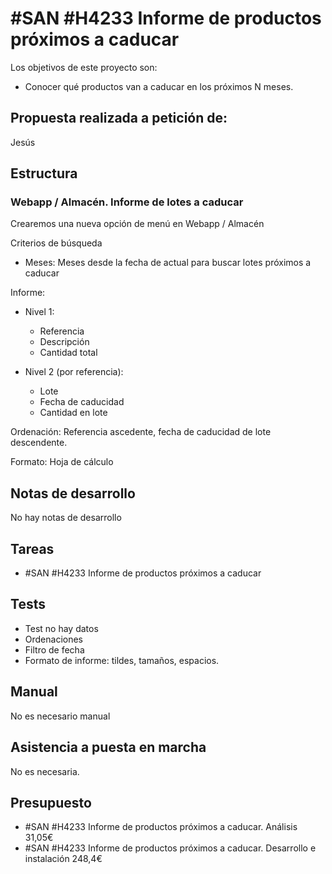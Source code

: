 # #SAN #H4233 Informe de productos próximos a caducar

Los objetivos de este proyecto son:
+ Conocer qué productos van a caducar en los próximos N meses.

## Propuesta realizada a petición de:
Jesús

## Estructura

### Webapp / Almacén. Informe de lotes a caducar
Crearemos una nueva opción de menú en Webapp / Almacén

Criterios de búsqueda
+ Meses: Meses desde la fecha de actual para buscar lotes próximos a caducar

Informe:

+ Nivel 1:
    + Referencia
    + Descripción
    + Cantidad total

+ Nivel 2 (por referencia):
    + Lote
    + Fecha de caducidad
    + Cantidad en lote

Ordenación: Referencia ascedente, fecha de caducidad de lote descendente.

Formato: Hoja de cálculo


## Notas de desarrollo
No hay notas de desarrollo

## Tareas
* #SAN #H4233 Informe de productos próximos a caducar

## Tests
+ Test no hay datos
+ Ordenaciones
+ Filtro de fecha
+ Formato de informe: tildes, tamaños, espacios.


## Manual
No es necesario manual

## Asistencia a puesta en marcha
No es necesaria.

## Presupuesto
* #SAN #H4233 Informe de productos próximos a caducar. Análisis 31,05€
* #SAN #H4233 Informe de productos próximos a caducar. Desarrollo e instalación 248,4€
